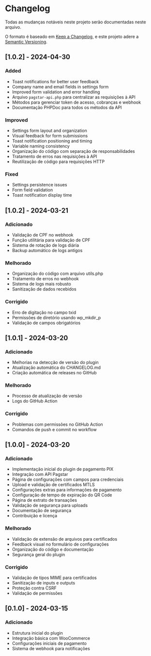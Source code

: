 # Changelog

Todas as mudanças notáveis neste projeto serão documentadas neste arquivo.

O formato é baseado em [Keep a Changelog](https://keepachangelog.com/pt-BR/1.0.0/),
e este projeto adere a [Semantic Versioning](https://semver.org/lang/pt-BR/).

## [1.0.2] - 2024-04-30

### Added
- Toast notifications for better user feedback
- Company name and email fields in settings form
- Improved form validation and error handling
- Arquivo `pagstar-api.php` para centralizar as requisições à API
- Métodos para gerenciar token de acesso, cobranças e webhook
- Documentação PHPDoc para todos os métodos da API

### Improved
- Settings form layout and organization
- Visual feedback for form submissions
- Toast notification positioning and timing
- Variable naming consistency
- Organização do código com separação de responsabilidades
- Tratamento de erros nas requisições à API
- Reutilização de código para requisições HTTP

### Fixed
- Settings persistence issues
- Form field validation
- Toast notification display time

## [1.0.2] - 2024-03-21

### Adicionado
- Validação de CPF no webhook
- Função utilitária para validação de CPF
- Sistema de rotação de logs diária
- Backup automático de logs antigos

### Melhorado
- Organização do código com arquivo utils.php
- Tratamento de erros no webhook
- Sistema de logs mais robusto
- Sanitização de dados recebidos

### Corrigido
- Erro de digitação no campo txid
- Permissões de diretório usando wp_mkdir_p
- Validação de campos obrigatórios

## [1.0.1] - 2024-03-20

### Adicionado
- Melhorias na detecção de versão do plugin
- Atualização automática do CHANGELOG.md
- Criação automática de releases no GitHub

### Melhorado
- Processo de atualização de versão
- Logs do GitHub Action

### Corrigido
- Problemas com permissões no GitHub Action
- Comandos de push e commit no workflow

## [1.0.0] - 2024-03-20

### Adicionado
- Implementação inicial do plugin de pagamento PIX
- Integração com API Pagstar
- Página de configurações com campos para credenciais
- Upload e validação de certificados MTLS
- Configurações extras para informações de pagamento
- Configuração de tempo de expiração do QR Code
- Página de extrato de transações
- Validação de segurança para uploads
- Documentação de segurança
- Contribuição e licença

### Melhorado
- Validação de extensão de arquivos para certificados
- Feedback visual no formulário de configurações
- Organização do código e documentação
- Segurança geral do plugin

### Corrigido
- Validação de tipos MIME para certificados
- Sanitização de inputs e outputs
- Proteção contra CSRF
- Validação de permissões

## [0.1.0] - 2024-03-15

### Adicionado
- Estrutura inicial do plugin
- Integração básica com WooCommerce
- Configurações iniciais de pagamento
- Sistema de webhook para notificações 